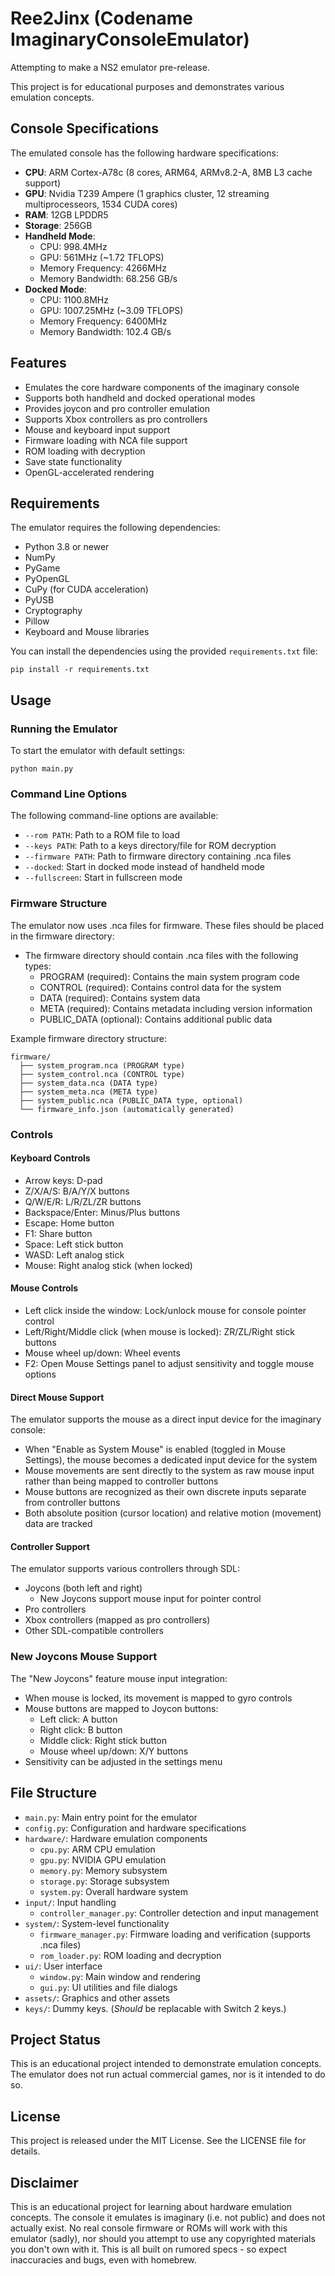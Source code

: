 # Ree2Jinx (Codename ImaginaryConsoleEmulator)

Attempting to make a NS2 emulator pre-release.

This project is for educational purposes and demonstrates various emulation concepts.

## Console Specifications

The emulated console has the following hardware specifications:

- **CPU**: ARM Cortex-A78c (8 cores, ARM64, ARMv8.2-A, 8MB L3 cache support)
- **GPU**: Nvidia T239 Ampere (1 graphics cluster, 12 streaming multiprocesseors, 1534 CUDA cores)
- **RAM**: 12GB LPDDR5
- **Storage**: 256GB
- **Handheld Mode**: 
  - CPU: 998.4MHz
  - GPU: 561MHz (~1.72 TFLOPS)
  - Memory Frequency: 4266MHz
  - Memory Bandwidth: 68.256 GB/s
- **Docked Mode**: 
  - CPU: 1100.8MHz
  - GPU: 1007.25MHz (~3.09 TFLOPS)
  - Memory Frequency: 6400MHz
  - Memory Bandwidth: 102.4 GB/s

## Features

- Emulates the core hardware components of the imaginary console
- Supports both handheld and docked operational modes
- Provides joycon and pro controller emulation
- Supports Xbox controllers as pro controllers
- Mouse and keyboard input support
- Firmware loading with NCA file support
- ROM loading with decryption
- Save state functionality
- OpenGL-accelerated rendering

## Requirements

The emulator requires the following dependencies:

- Python 3.8 or newer
- NumPy
- PyGame
- PyOpenGL
- CuPy (for CUDA acceleration)
- PyUSB
- Cryptography
- Pillow
- Keyboard and Mouse libraries

You can install the dependencies using the provided `requirements.txt` file:

```
pip install -r requirements.txt
```

## Usage

### Running the Emulator

To start the emulator with default settings:

```
python main.py
```

### Command Line Options

The following command-line options are available:

- `--rom PATH`: Path to a ROM file to load
- `--keys PATH`: Path to a keys directory/file for ROM decryption
- `--firmware PATH`: Path to firmware directory containing .nca files
- `--docked`: Start in docked mode instead of handheld mode
- `--fullscreen`: Start in fullscreen mode

### Firmware Structure

The emulator now uses .nca files for firmware. These files should be placed in the firmware directory:

- The firmware directory should contain .nca files with the following types:
  - PROGRAM (required): Contains the main system program code
  - CONTROL (required): Contains control data for the system
  - DATA (required): Contains system data
  - META (required): Contains metadata including version information
  - PUBLIC_DATA (optional): Contains additional public data

Example firmware directory structure:
```
firmware/
  ├── system_program.nca (PROGRAM type)
  ├── system_control.nca (CONTROL type)
  ├── system_data.nca (DATA type)
  ├── system_meta.nca (META type)
  ├── system_public.nca (PUBLIC_DATA type, optional)
  └── firmware_info.json (automatically generated)
```

### Controls

#### Keyboard Controls

- Arrow keys: D-pad
- Z/X/A/S: B/A/Y/X buttons
- Q/W/E/R: L/R/ZL/ZR buttons
- Backspace/Enter: Minus/Plus buttons
- Escape: Home button
- F1: Share button
- Space: Left stick button
- WASD: Left analog stick
- Mouse: Right analog stick (when locked)

#### Mouse Controls

- Left click inside the window: Lock/unlock mouse for console pointer control
- Left/Right/Middle click (when mouse is locked): ZR/ZL/Right stick buttons
- Mouse wheel up/down: Wheel events
- F2: Open Mouse Settings panel to adjust sensitivity and toggle mouse options

#### Direct Mouse Support

The emulator supports the mouse as a direct input device for the imaginary console:

- When "Enable as System Mouse" is enabled (toggled in Mouse Settings), the mouse becomes a dedicated input device for the system
- Mouse movements are sent directly to the system as raw mouse input rather than being mapped to controller buttons
- Mouse buttons are recognized as their own discrete inputs separate from controller buttons
- Both absolute position (cursor location) and relative motion (movement) data are tracked

#### Controller Support

The emulator supports various controllers through SDL:

- Joycons (both left and right)
  - New Joycons support mouse input for pointer control
- Pro controllers
- Xbox controllers (mapped as pro controllers)
- Other SDL-compatible controllers

### New Joycons Mouse Support

The "New Joycons" feature mouse input integration:

- When mouse is locked, its movement is mapped to gyro controls
- Mouse buttons are mapped to Joycon buttons:
  - Left click: A button
  - Right click: B button
  - Middle click: Right stick button
  - Mouse wheel up/down: X/Y buttons
- Sensitivity can be adjusted in the settings menu

## File Structure

- `main.py`: Main entry point for the emulator
- `config.py`: Configuration and hardware specifications
- `hardware/`: Hardware emulation components
  - `cpu.py`: ARM CPU emulation
  - `gpu.py`: NVIDIA GPU emulation
  - `memory.py`: Memory subsystem
  - `storage.py`: Storage subsystem
  - `system.py`: Overall hardware system
- `input/`: Input handling
  - `controller_manager.py`: Controller detection and input management
- `system/`: System-level functionality
  - `firmware_manager.py`: Firmware loading and verification (supports .nca files)
  - `rom_loader.py`: ROM loading and decryption
- `ui/`: User interface
  - `window.py`: Main window and rendering
  - `gui.py`: UI utilities and file dialogs
- `assets/`: Graphics and other assets
- `keys/`: Dummy keys. (*Should* be replacable with Switch 2 keys.)

## Project Status

This is an educational project intended to demonstrate emulation concepts. The emulator does not run 
actual commercial games, nor is it intended to do so.

## License

This project is released under the MIT License. See the LICENSE file for details.

## Disclaimer

This is an educational project for learning about hardware emulation concepts. The console it 
emulates is imaginary (i.e. not public) and does not actually exist. No real console firmware or ROMs will work 
with this emulator (sadly), nor should you attempt to use any copyrighted materials you don't own with it. This is all built on rumored specs - so expect inaccuracies and bugs, even with homebrew.